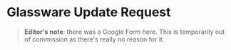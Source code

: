 # Glassware Update Request

> **Editor's note**: there was a Google Form here. This is temporarily out of commission as there's really no reason for it. 

